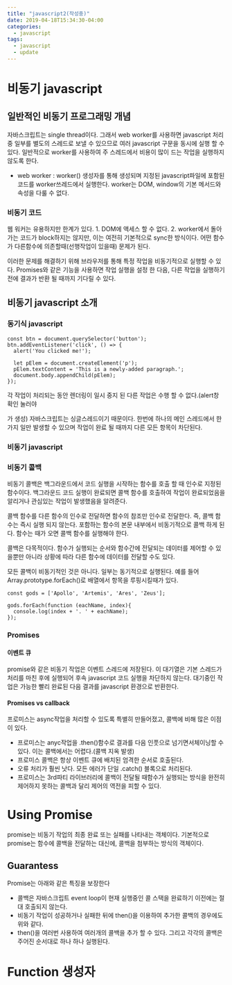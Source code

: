 ```yaml
---
title: "javascript2(작성중)"
date: 2019-04-18T15:34:30-04:00
categories:
  - javascript
tags:
  - javascript
  - update
---
```


# 비동기 javascript

## 일반적인 비동기 프로그래밍 개념

자바스크립트는 single thread이다. 그래서 web worker를 사용하면 javascript 처리 중 일부를 별도의 스레드로 보낼 수 있으므로 여러 javascript 구문을 동시에 실행 할 수 있다.
일반적으로 worker를 사용하여 주 스레드에서 비용이 많이 드는 작업을 실행하지 않도록 한다.

* web worker : worker() 생성자를 통해 생성되며 지정된 javascript파일에 포함된 코드를 worker쓰레드에서 실행한다.
          worker는 DOM, window의 기본 메서드와 속성을 다룰 수 없다.
          
### 비동기 코드

웹 워커는 유용하지만 한계가 있다. 1. DOM에 액세스 할 수 없다. 2. worker에서 돌아가는 코드가 block하지는 않지만, 이는 여전히 기본적으로 sync한 방식이다. 어떤 함수가 다른함수에 의존할때(선행작업이 있을때) 문제가 된다.

이러한 문제를 해결하기 위해 브라우저를 통해 특정 작업을 비동기적으로 실행할 수 있다. Promises와 같은 기능을 사용하면 작업 실행을 설정 한 다음, 다른 작업을 실행하기 전에 결과가 반환 될 때까지 기다릴 수 있다.

## 비동기 javascript 소개

### 동기식 javascript

```
const btn = document.querySelector('button');
btn.addEventListener('click', () => {
  alert('You clicked me!');

  let pElem = document.createElement('p');
  pElem.textContent = 'This is a newly-added paragraph.';
  document.body.appendChild(pElem);
});
```

각 작업이 처리되는 동안 렌더링이 일시 중지 된 다른 작업은 수행 할 수 없다.(alert창 확인 눌러야 <p>가 생성)
자바스크립트는 싱글스레드이기 때문이다. 한번에 하나의 메인 스레드에서 한가지 일만 발생할 수 있으며 작업이 완료 될 때까지 다른 모든 항목이 차단된다.

### 비동기 javascript


### 비동기 콜백
비동기 콜백은 백그라운드에서 코드 실행을 시작하는 함수를 호출 할 때 인수로 지정된 함수이다.
백그라운드 코드 실행이 완료되면 콜백 함수를 호출하여 작업이 완료되었음을 알리거나 관심있는 작업이 발생했음을 알려준다.

콜백 함수를 다른 함수의 인수로 전달하면 함수의 참조만 인수로 전달한다. 즉, 콜백 함수는 즉시 실행 되지 않는다. 포함하는 함수의 본문 내부에서 비동기적으로 콜백 하게 된다.
함수는 때가 오면 콜백 함수를 실행해야 한다.

콜백은 다목적이다. 함수가 실행되는 순서와 함수간에 전달되는 데이터를 제어할 수 있을뿐만 아니라 상황에 따라 다른 함수에 데이터를 전달할 수도 있다.

모든 콜백이 비동기적인 것은 아니다. 일부는 동기적으로 실행된다. 예를 들어 Array.prototype.forEach()로 배열에서 항목을 루핑시킬때가 있다.
```
const gods = ['Apollo', 'Artemis', 'Ares', 'Zeus'];

gods.forEach(function (eachName, index){
  console.log(index + '. ' + eachName);
});
```

### Promises

#### 이벤트 큐
promise와 같은 비동기 작업은 이벤트 스레드에 저장된다. 이 대기열은 기본 스레드가 처리를 마친 후에 실행되어 후속 javascript 코드 실행을 차단하지 않는다.
대기중인 작업은 가능한 빨리 완료된 다음 결과를 javascript 환경으로 반환한다.

#### Promises vs callback
프로미스는 async작업을 처리할 수 있도록 특별히 만들어졌고, 콜백에 비해 많은 이점이 있다.
* 프로미스는 anyc작업을 .then()함수로 결과를 다음 인풋으로 넘기면서체이닝할 수 있다. 이는 콜백에서는 어렵다.(콜백 지옥 발생)
* 프로미스 콜백은 항상 이벤트 큐에 배치된 엄격한 순서로 호출된다.
* 오류 처리가 훨씬 낫다. 모든 에러가 단일 .catch() 블록으로 처리된다.
* 프로미스는 3rd파티 라이브러리에 콜백이 전달될 때함수가 실행되는 방식을 완전히 제어하지 못하는 콜백과 달리 제어의 역전을 피할 수 있다.






# Using Promise 
promise는 비동기 작업의 최종 완료 또는 실패를 나타내는 객체이다. 
기본적으로 promise는 함수에 콜백을 전달하는 대신에, 콜백을 첨부하는 방식의 객체이다.

## Guarantess
Promise는 아래와 같은 특징을 보장한다
* 콜백은 자바스크립트 event loop이 현재 실행중인 콜 스택을 완료하기 이전에는 절대 호출되지 않는다.
* 비동기 작업이 성공하거나 실패한 뒤에 then()을 이용하여 추가한 콜백의 경우에도 위와 같다.
* then()을 여러번 사용하여 여러개의 콜백을 추가 할 수 있다. 그리고 각각의 콜백은 주어진 순서대로 하나 하나 실행된다.



# Function 생성자




        
